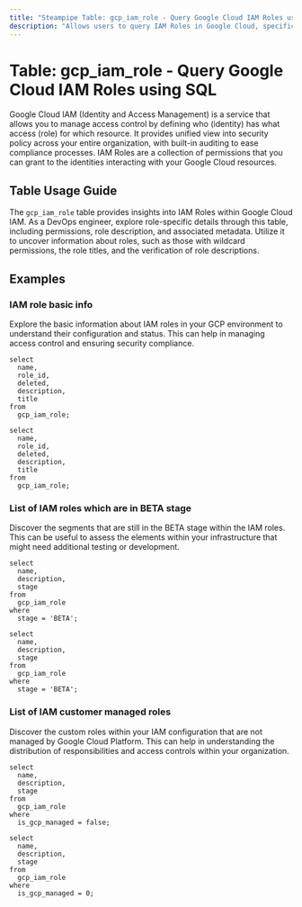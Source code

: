 ```yaml
---
title: "Steampipe Table: gcp_iam_role - Query Google Cloud IAM Roles using SQL"
description: "Allows users to query IAM Roles in Google Cloud, specifically the role name, title, description, permissions, and stage, providing insights into role-specific details and permissions."
---
```


# Table: gcp_iam_role - Query Google Cloud IAM Roles using SQL

Google Cloud IAM (Identity and Access Management) is a service that allows you to manage access control by defining who (identity) has what access (role) for which resource. It provides unified view into security policy across your entire organization, with built-in auditing to ease compliance processes. IAM Roles are a collection of permissions that you can grant to the identities interacting with your Google Cloud resources.

## Table Usage Guide

The `gcp_iam_role` table provides insights into IAM Roles within Google Cloud IAM. As a DevOps engineer, explore role-specific details through this table, including permissions, role description, and associated metadata. Utilize it to uncover information about roles, such as those with wildcard permissions, the role titles, and the verification of role descriptions.

## Examples

### IAM role basic info
Explore the basic information about IAM roles in your GCP environment to understand their configuration and status. This can help in managing access control and ensuring security compliance.

```sql+postgres
select
  name,
  role_id,
  deleted,
  description,
  title
from
  gcp_iam_role;
```

```sql+sqlite
select
  name,
  role_id,
  deleted,
  description,
  title
from
  gcp_iam_role;
```

### List of IAM roles which are in BETA stage
Discover the segments that are still in the BETA stage within the IAM roles. This can be useful to assess the elements within your infrastructure that might need additional testing or development.

```sql+postgres
select
  name,
  description,
  stage
from
  gcp_iam_role
where
  stage = 'BETA';
```

```sql+sqlite
select
  name,
  description,
  stage
from
  gcp_iam_role
where
  stage = 'BETA';
```

### List of IAM customer managed roles
Discover the custom roles within your IAM configuration that are not managed by Google Cloud Platform. This can help in understanding the distribution of responsibilities and access controls within your organization.

```sql+postgres
select
  name,
  description,
  stage
from
  gcp_iam_role
where
  is_gcp_managed = false;
```

```sql+sqlite
select
  name,
  description,
  stage
from
  gcp_iam_role
where
  is_gcp_managed = 0;
```